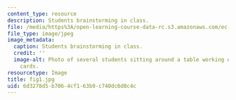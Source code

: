 ```yaml
---
content_type: resource
description: Students brainstorming in class.
file: /media/https%3A/open-learning-course-data-rc.s3.amazonaws.com/ec-720j-d-lab-ii-design-spring-2010/6d3278d5b7064cf163b9c740dc6d0c4c_fig1.jpg
file_type: image/jpeg
image_metadata:
  caption: Students brainstorming in class.
  credit: ''
  image-alt: Photo of several students sitting around a table working on small paper
    cards.
resourcetype: Image
title: fig1.jpg
uid: 6d3278d5-b706-4cf1-63b9-c740dc6d0c4c
---
```

